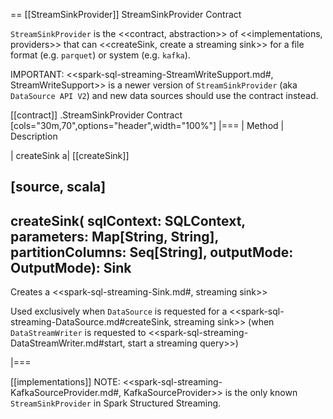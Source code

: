 == [[StreamSinkProvider]] StreamSinkProvider Contract

`StreamSinkProvider` is the <<contract, abstraction>> of <<implementations, providers>> that can <<createSink, create a streaming sink>> for a file format (e.g. `parquet`) or system (e.g. `kafka`).

IMPORTANT: <<spark-sql-streaming-StreamWriteSupport.md#, StreamWriteSupport>> is a newer version of `StreamSinkProvider` (aka `DataSource API V2`) and new data sources should use the contract instead.

[[contract]]
.StreamSinkProvider Contract
[cols="30m,70",options="header",width="100%"]
|===
| Method
| Description

| createSink
a| [[createSink]]

[source, scala]
----
createSink(
  sqlContext: SQLContext,
  parameters: Map[String, String],
  partitionColumns: Seq[String],
  outputMode: OutputMode): Sink
----

Creates a <<spark-sql-streaming-Sink.md#, streaming sink>>

Used exclusively when `DataSource` is requested for a <<spark-sql-streaming-DataSource.md#createSink, streaming sink>> (when `DataStreamWriter` is requested to <<spark-sql-streaming-DataStreamWriter.md#start, start a streaming query>>)

|===

[[implementations]]
NOTE: <<spark-sql-streaming-KafkaSourceProvider.md#, KafkaSourceProvider>> is the only known `StreamSinkProvider` in Spark Structured Streaming.
